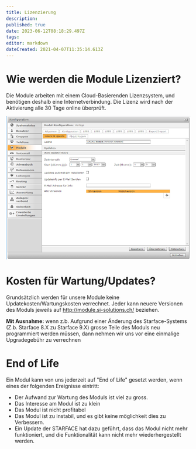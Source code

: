 ```yaml
---
title: Lizenzierung
description: 
published: true
date: 2023-06-12T08:18:29.497Z
tags: 
editor: markdown
dateCreated: 2021-04-07T11:35:14.613Z
---
```


# Wie werden die Module Lizenziert?
Die Module arbeiten mit einem Cloud-Basierenden Lizenzsystem, und benötigen deshalb eine Internetverbindung.
Die Lizenz wird nach der Aktivierung alle 30 Tage online überprüft.

![Lizenz](/uploads/lizenz/lizenz.png "Lizenz")

# Kosten für Wartung/Updates?
Grundsätzlich werden für unsere Module keine Updatekosten/Wartungskosten verrechnet.
Jeder kann neuere Versionen des Moduls jeweils auf http://module.si-solutions.ch/ beziehen.

**Mit Ausnahme:** wenn z.b. Aufgrund einer Änderung des Starface-Systems (Z.b. Starface 8.X zu Starface 9.X) grosse Teile des Moduls neu programmiert werden müssen, dann nehmen wir uns vor eine einmalige Upgradegebühr zu verrechnen

# End of Life
Ein Modul kann von uns jederzeit auf "End of Life" gesetzt werden, wenn eines der folgenden Ereignisse eintritt:

- Der Aufwand zur Wartung des Moduls ist viel zu gross.
- Das Interesse am Modul ist zu klein
- Das Modul ist nicht profitabel
- Das Modul ist zu instabil, und es gibt keine möglichkeit dies zu Verbessern.
- Ein Update der STARFACE hat dazu geführt, dass das Modul nicht mehr funktioniert, und die Funktionalität kann nicht mehr wiederhergestellt werden.